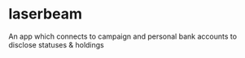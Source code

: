 # laserbeam
An app which connects to campaign and personal bank accounts to disclose statuses &amp; holdings
